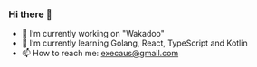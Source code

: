 ### Hi there 👋

- 🔭 I’m currently working on "Wakadoo"
- 🌱 I’m currently learning Golang, React, TypeScript and Kotlin
- 📫 How to reach me: execaus@gmail.com
<!--
- 👯 I’m looking to collaborate on a profitable startup
- 😄 Pronouns: ...
- ⚡ Fun fact: 
-->
